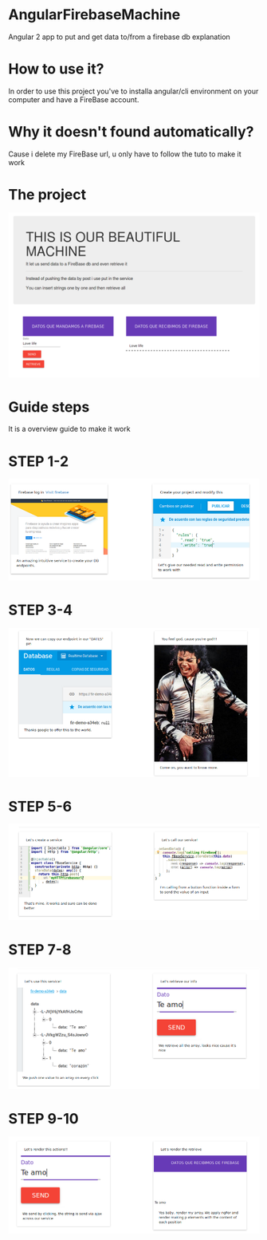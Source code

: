  # AngularFirebaseMachine
Angular 2 app to put and get data to/from a firebase db explanation
# How to use it?
In order to use this project you've to installa angular/cli environment on your computer and have a FireBase account.
# Why it doesn't found automatically?
Cause i delete my FireBase url, u only have to follow the tuto to make it work

 # The project
 ![delalama](https://github.com/delalama/AngularFirebaseMachine/blob/master/assets/firebase10.png?raw=true) 

# Guide steps
It is a overview guide to make it work

# STEP 1-2

![delalama](https://github.com/delalama/AngularFirebaseMachine/blob/master/assets/steps/step%201-2.png?raw=true)

# STEP 3-4

![delalama](https://github.com/delalama/AngularFirebaseMachine/blob/master/assets/steps/step3.png?raw=true)

# STEP 5-6

![delalama](https://github.com/delalama/AngularFirebaseMachine/blob/master/assets/steps/step4-5.png?raw=true)

# STEP 7-8

![delalama](https://github.com/delalama/AngularFirebaseMachine/blob/master/assets/steps/step5-6.png?raw=true)

# STEP 9-10

![delalama](https://github.com/delalama/AngularFirebaseMachine/blob/master/assets/steps/step7-8.png?raw=true)
